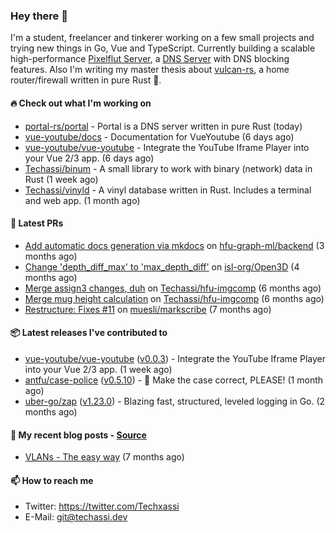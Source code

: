 ### Hey there 👋

I'm a student, freelancer and tinkerer working on a few small projects and trying new things in Go,
Vue and TypeScript. Currently building a scalable high-performance 
[Pixelflut Server](https://github.com/pixelflut-rs/pfctl),
a [DNS Server](https://github.com/portal-rs/portal) with DNS blocking features. Also I'm writing my
master thesis about [vulcan-rs](https://github.com/vulcan-rs), a home router/firewall written in
pure Rust 🦀.

#### 🔥 Check out what I'm working on


- [portal-rs/portal](https://github.com/portal-rs/portal) - Portal is a DNS server written in pure Rust (today)
- [vue-youtube/docs](https://github.com/vue-youtube/docs) - Documentation for VueYoutube (6 days ago)
- [vue-youtube/vue-youtube](https://github.com/vue-youtube/vue-youtube) - Integrate the YouTube Iframe Player into your Vue 2/3 app.  (6 days ago)
- [Techassi/binum](https://github.com/Techassi/binum) - A small library to work with binary (network) data in Rust (1 week ago)
- [Techassi/vinyld](https://github.com/Techassi/vinyld) - A vinyl database written in Rust. Includes a terminal and web app. (1 month ago)

#### 🧪 Latest PRs


- [Add automatic docs generation via mkdocs](https://github.com/hfu-graph-ml/backend/pull/1) on [hfu-graph-ml/backend](https://github.com/hfu-graph-ml/backend) (3 months ago)
- [Change &#39;depth_diff_max&#39; to &#39;max_depth_diff&#39;](https://github.com/isl-org/Open3D/pull/5219) on [isl-org/Open3D](https://github.com/isl-org/Open3D) (4 months ago)
- [Merge assign3 changes, duh](https://github.com/Techassi/hfu-imgcomp/pull/2) on [Techassi/hfu-imgcomp](https://github.com/Techassi/hfu-imgcomp) (6 months ago)
- [Merge mug height calculation](https://github.com/Techassi/hfu-imgcomp/pull/1) on [Techassi/hfu-imgcomp](https://github.com/Techassi/hfu-imgcomp) (6 months ago)
- [Restructure: Fixes #11](https://github.com/muesli/markscribe/pull/42) on [muesli/markscribe](https://github.com/muesli/markscribe) (7 months ago)

#### 📦 Latest releases I've contributed to


- [vue-youtube/vue-youtube](https://github.com/vue-youtube/vue-youtube/releases/tag/v0.0.3) ([v0.0.3](https://github.com/vue-youtube/vue-youtube/releases/tag/v0.0.3)) - Integrate the YouTube Iframe Player into your Vue 2/3 app.  (1 week ago)
- [antfu/case-police](https://github.com/antfu/case-police/releases/tag/v0.5.10) ([v0.5.10](https://github.com/antfu/case-police/releases/tag/v0.5.10)) - 🚨 Make the case correct, PLEASE! (1 month ago)
- [uber-go/zap](https://github.com/uber-go/zap/releases/tag/v1.23.0) ([v1.23.0](https://github.com/uber-go/zap/releases/tag/v1.23.0)) - Blazing fast, structured, leveled logging in Go. (2 months ago)

#### 📜 My recent blog posts - [Source](https://github.com/Techassi/page)


- [VLANs - The easy way](https://techassi.dev/posts/vlans-the-easy-way/) (7 months ago)

#### 📫 How to reach me

- Twitter: https://twitter.com/Techxassi
- E-Mail: git@techassi.dev
